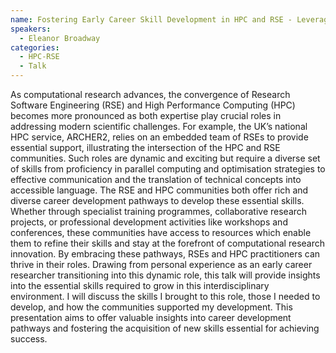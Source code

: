 ```yaml
---
name: Fostering Early Career Skill Development in HPC and RSE - Leveraging Community Support
speakers:
  - Eleanor Broadway
categories:
  - HPC-RSE
  - Talk
---
```


As computational research advances, the convergence of Research Software Engineering (RSE) and High Performance Computing (HPC) becomes more pronounced as both expertise play crucial roles in addressing modern scientific challenges. For example, the UK’s national HPC service, ARCHER2, relies on an embedded team of RSEs to provide essential support, illustrating the intersection of the HPC and RSE communities. Such roles are dynamic and exciting but require a diverse set of skills from proficiency in parallel computing and optimisation strategies to effective communication and the translation of technical concepts into accessible language. The RSE and HPC communities both offer rich and diverse career development pathways to develop these essential skills. Whether through specialist training programmes, collaborative research projects, or professional development activities like workshops and conferences, these communities have access to resources which enable them to refine their skills and stay at the forefront of computational research innovation. By embracing these pathways, RSEs and HPC practitioners can thrive in their roles. Drawing from personal experience as an early career researcher transitioning into this dynamic role, this talk will provide insights into the essential skills required to grow in this interdisciplinary environment. I will discuss the skills I brought to this role, those I needed to develop, and how the communities supported my development. This presentation aims to offer valuable insights into career development pathways and fostering the acquisition of new skills essential for achieving success.